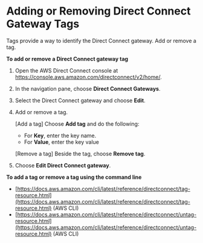 # Adding or Removing Direct Connect Gateway Tags<a name="modify-tags-gateway"></a>

Tags provide a way to identify the Direct Connect gateway\. Add or remove a tag\.

**To add or remove a Direct Connect gateway tag**

1. Open the AWS Direct Connect console at [https://console\.aws\.amazon\.com/directconnect/v2/home/](https://console.aws.amazon.com/directconnect/v2/home/)\.

1. In the navigation pane, choose **Direct Connect Gateways**\.

1.  Select the Direct Connect gateway and choose **Edit**\.

1. Add or remove a tag\.

   \[Add a tag\] Choose **Add tag** and do the following:
   + For **Key**, enter the key name\.
   + For **Value**, enter the key value

   \[Remove a tag\] Beside the tag, choose **Remove tag**\.

1. Choose **Edit Direct Connect gateway**\.

**To add a tag or remove a tag using the command line**
+ [https://docs.aws.amazon.com/cli/latest/reference/directconnect/tag-resource.html](https://docs.aws.amazon.com/cli/latest/reference/directconnect/tag-resource.html) \(AWS CLI\) 
+ [https://docs.aws.amazon.com/cli/latest/reference/directconnect/untag-resource.html](https://docs.aws.amazon.com/cli/latest/reference/directconnect/untag-resource.html) \(AWS CLI\) 